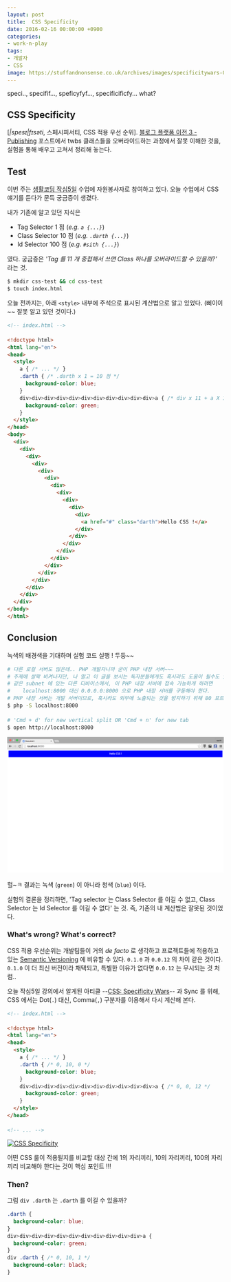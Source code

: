 ```yaml
---
layout: post
title:  CSS Specificity
date: 2016-02-16 00:00:00 +0900
categories:
- work-n-play
tags:
- 개발자
- CSS
image: https://stuffandnonsense.co.uk/archives/images/specificitywars-05v2.jpg
---
```

speci.., specifif..., speficyfyf..., specificificfy... what? 

## CSS Specificity

[*|spesɪ|fɪsəti*, 스페시피서티, CSS 적용 우선 순위]. [블로그 플랫폼 이전 3 - Publishing](http://blog.appkr.kr/work-n-play/블로그-플랫폼-이전-3-publishing/#삽질) 포스트에서 twbs 클래스들을 오버라이드하는 과정에서 잘못 이해한 것을, 실험을 통해 배우고 고쳐서 정리해 놓는다. 

## Test

이번 주는 [생활코딩 작심5일](http://onoffmix.com/event/61685) 수업에 자원봉사자로 참여하고 있다. 오늘 수업에서 CSS 얘기를 듣다가 문득 궁금증이 생겼다. 

내가 기존에 알고 있던 지식은 

- Tag Selector 1 점 (*e.g. `a {...}`*)
- Class Selector 10 점 (*e.g. `.darth {...}`*)
- Id Selector 100 점 (*e.g. `#sith {...}`*)

였다. 궁금증은 *'Tag 를 11 개 중첩해서 쓰면 Class 하나를 오버라이드할 수 있을까?'* 라는 것.

<!--more-->

```bash
$ mkdir css-test && cd css-test
$ touch index.html
```

오늘 전까지는, 아래 `<style>` 내부에 주석으로 표시된 계산법으로 알고 있었다. (삐이이~~ 잘못 알고 있던 것이다.)

```html
<!-- index.html -->

<!doctype html>
<html lang="en">
<head>
  <style>
    a { /* ... */ }
    .darth { /* .darth x 1 = 10 점 */
      background-color: blue;
    }
    div>div>div>div>div>div>div>div>div>div>div>a { /* div x 11 + a X 1 = 12 점 */
      background-color: green;
    }
  </style>
</head>
<body>
  <div>
    <div>
      <div>
        <div>
          <div>
            <div>
              <div>
                <div>
                  <div>
                    <div>
                      <div>
                        <a href="#" class="darth">Hello CSS !</a>
                      </div>
                    </div>
                  </div>
                </div>
              </div>
            </div>
          </div>
        </div>
      </div>
    </div>
  </div>
</body>
</html>
```

## Conclusion

녹색의 배경색을 기대하며 실험 코드 실행 ! 두둥~~

```bash
# 다른 로컬 서버도 많은데.. PHP 개발자니까 굳이 PHP 내장 서버~~~
# 주제에 살짝 비켜나지만, 나 말고 이 글을 보시는 독자분들에게도 혹시라도 도움이 될수도 있으니...
# 같은 subnet 에 있는 다른 디바이스에서, 이 PHP 내장 서버에 접속 가능하게 하려면
#    localhost:8000 대신 0.0.0.0:8000 으로 PHP 내장 서버를 구동해야 한다.
# PHP 내장 서버는 개발 서버이므로, 혹시라도 외부에 노출되는 것을 방지하기 위해 80 포트는 쓸 수 없다~~
$ php -S localhost:8000

# 'Cmd + d' for new vertical split OR 'Cmd + n' for new tab
$ open http://localhost:8000
```

[![CSS Specificity](/images/2016-02-16-img-01.png)](/images/2016-02-16-img-01.png)

헐~ㅋ 결과는 녹색 (`green`) 이 아니라 청색 (`blue`) 이다. 

실험의 결론을 정리하면, 'Tag selector 는 Class Selector 를 이길 수 없고, Class Selector 는 Id Selector 를 이길 수 없다' 는 것. 즉, 기존의 내 계산법은 잘못된 것이었다.

### What's wrong? What's correct?

CSS 적용 우선순위는 개발팀들이 거의 *de facto* 로 생각하고 프로젝트들에 적용하고 있는 [Semantic Versioning](http://semver.org/lang/ko/) 에 비유할 수 있다. `0.1.0` 과 `0.0.12` 의 차이 같은 것이다. `0.1.0` 이 더 최신 버전이라 채택되고, 특별한 이유가 없다면 `0.0.12` 는 무시되는 것 처럼..

오늘 작심5일 강의에서 알게된 아티클 --[CSS: Specificity Wars](https://stuffandnonsense.co.uk/archives/css_specificity_wars.html)-- 과 Sync 를 위해, CSS 에서는 Dot(`.`) 대신, Comma(`,`) 구분자를 이용해서 다시 계산해 본다.

```html
<!-- index.html -->

<!doctype html>
<html lang="en">
<head>
  <style>
    a { /* ... */ }
    .darth { /* 0, 10, 0 */
      background-color: blue;
    }
    div>div>div>div>div>div>div>div>div>div>div>a { /* 0, 0, 12 */
      background-color: green;
    }
  </style>
</head>

<!-- ... -->
```

[![CSS Specificity](https://stuffandnonsense.co.uk/archives/images/specificitywars-05v2.jpg)](https://stuffandnonsense.co.uk/archives/images/specificitywars-05v2.jpg)

어떤 CSS 룰이 적용될지를 비교할 대상 간에 1의 자리끼리, 10의 자리끼리, 100의 자리끼리 비교해야 한다는 것이 핵심 포인트 !!!

### Then?

그럼 `div .darth` 는 `.darth` 를 이길 수 있을까?

```css
.darth {
  background-color: blue;
}
div>div>div>div>div>div>div>div>div>div>div>a {
  background-color: green;
}
div .darth { /* 0, 10, 1 */
  background-color: black;
}
```
